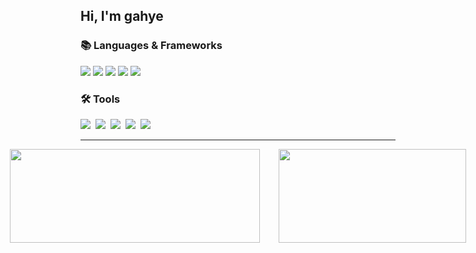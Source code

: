 
## Hi, I'm gahye

<h3 align="left">📚 Languages & Frameworks </h3>
<div align="left">
  <img src="https://img.shields.io/badge/git-F05033.svg?style=flat-square&logo=git&logoColor=white" />
  <img src="https://img.shields.io/badge/iOS-000000?style=flat-square&logo=Apple&logoColor=white"/>
  <img src="https://img.shields.io/badge/Swift-F05138?style=flat-square&logo=Swift&logoColor=white"/>
  <img src="https://img.shields.io/badge/UIkit-2396F3?style=flat-square&logo=UIkit&logoColor=FFFFFF"/>
  <img src="https://img.shields.io/badge/SwiftUI-F05138?style=flat-square&logo=Swift&logoColor=FFFFFF"/>
</div>

<h3 align="left">🛠 Tools </h3>
<div align="left">
  <img src="https://img.shields.io/badge/github-181717.svg?style=flat-square&logo=github&logoColor=white" />&nbsp
  <img src="https://img.shields.io/badge/Xcode-007ACC.svg?style=flat-square&logo=xcode&logoColor=white" />&nbsp
  <img src="https://img.shields.io/badge/Notion-F3F3F3.svg?style=flat-square&logo=notion&logoColor=black" />&nbsp
  <img src="https://img.shields.io/badge/figma-F24E1E.svg?style=flat-square&logo=figma&logoColor=white" />&nbsp
  <img src="https://img.shields.io/badge/Slack-4A154B.svg?style=flat-square&logo=slack&logoColor=FFFFFF" />&nbsp
</div>

---------

<div style="display: flex; align-items: center; justify-content: center; gap: 30px;">
  <img src="https://github-readme-stats.vercel.app/api?username=SeungEEE&show_icons=true&theme=dracula" width="400" height="150">
  <a href="https://github.com/devxb/gitanimals">
    <img src="https://render.gitanimals.org/farms/SeungEEE" width="300" height="150"/>
  </a>
</div>


<!---
gahyejeon/gahyejeon is a ✨ special ✨ repository because its `README.md` (this file) appears on your GitHub profile.
You can click the Preview link to take a look at your changes.
--->
